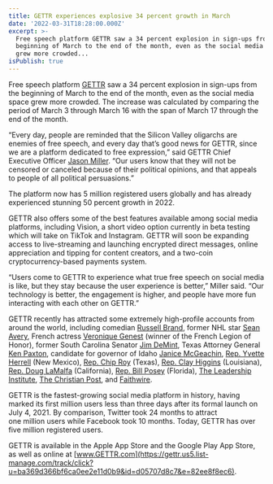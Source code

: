 ```yaml
---
title: GETTR experiences explosive 34 percent growth in March
date: '2022-03-31T18:28:00.000Z'
excerpt: >-
  Free speech platform GETTR saw a 34 percent explosion in sign-ups from the
  beginning of March to the end of the month, even as the social media space
  grew more crowded...
isPublish: true
---
```


Free speech platform [GETTR](https://gettr.onelink.me/Epfq/e3536848) saw a 34 percent explosion in sign-ups from the beginning of March to the end of the month, even as the social media space grew more crowded. The increase was calculated by comparing the period of March 3 through March 16 with the span of March 17 through the end of the month.  
  
“Every day, people are reminded that the Silicon Valley oligarchs are enemies of free speech, and every day that’s good news for GETTR, since we are a platform dedicated to free expression,” said GETTR Chief Executive Officer [Jason Miller](https://www.gettr.com/user/jasonmillerindc). “Our users know that they will not be censored or canceled because of their political opinions, and that appeals to people of all political persuasions.”  
  
The platform now has 5 million registered users globally and has already experienced stunning 50 percent growth in 2022.  
  
GETTR also offers some of the best features available among social media platforms, including Vision, a short video option currently in beta testing which will take on TikTok and Instagram. GETTR will soon be expanding access to live-streaming and launching encrypted direct messages, online appreciation and tipping for content creators, and a two-coin cryptocurrency-based payments system.  
  
“Users come to GETTR to experience what true free speech on social media is like, but they stay because the user experience is better,” Miller said. “Our technology is better, the engagement is higher, and people have more fun interacting with each other on GETTR.”  
  
GETTR recently has attracted some extremely high-profile accounts from around the world, including comedian [Russell Brand](https://www.gettr.com/user/rustyrockets), former NHL star [Sean Avery](https://www.gettr.com/user/imseanavery), French actress [Veronique Genest](https://gettr.com/user/veroniquegenest) (winner of the French Legion of Honor), former South Carolina Senator [Jim DeMint](https://www.gettr.com/user/JimDeMint), Texas Attorney General [Ken Paxton](https://www.gettr.com/user/kenpaxtontx), candidate for governor of Idaho [Janice McGeachin](https://www.gettr.com/user/janicemcgeachin), [Rep. Yvette Herrell](https://www.gettr.com/user/repyvette) (New Mexico), [Rep. Chip Roy](https://www.gettr.com/user/repchiproy) (Texas), [Rep. Clay Higgins](https://www.gettr.com/user/RepClayHiggins) (Louisiana), [Rep. Doug LaMalfa](https://www.gettr.com/user/douglamalfa) (California), [Rep. Bill Posey](https://www.gettr.com/user/billposey) (Florida), [The Leadership Institute](https://www.gettr.com/user/leadershipinst), [The Christian Post](https://www.gettr.com/user/christianpost), and [Faithwire](https://www.gettr.com/user/faithwire).  
  
GETTR is the fastest-growing social media platform in history, having marked its first million users less than three days after its formal launch on July 4, 2021. By comparison, Twitter took 24 months to attract one million users while Facebook took 10 months. Today, GETTR has over five million registered users.  
  
GETTR is available in the Apple App Store and the Google Play App Store, as well as online at [www.GETTR.com](https://gettr.us5.list-manage.com/track/click?u=ba369d366bf6ca0ee2e11d0b9&id=d05707d8c7&e=82ee8f8ec6).
